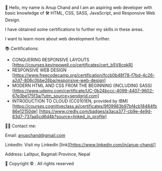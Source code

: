 
🚀 Hello, my name is Anup Chand and I am an aspiring web developer with basic knowledge of 
:hammer_and_wrench: HTML, CSS, SASS, JavaScript, and Responsive Web Design. 

I have obtained some certifications to further my skills in these areas.

I want to learn more about web development further.



📚 Certifications:

* CONQUERING RESPONSIVE LAYOUTS [https://courses.kevinpowell.co/certificates/cert_b5V8cpkR]
* RESPONSIVE WEB DESIGN [https://www.freecodecamp.org/certification/fccb0b48f78-f7bd-4c26-a2d7-806c0bbe26ba/responsive-web-design]
* MODERN HTML AND CSS FROM THE BEGINNING (INCLUDING SASS) [https://www.udemy.com/certificate/UC-0b24bccc-4099-4407-9602-67e3be175f3a/?utm_source=sendgrid.com]
* INTRODUCTION TO CLOUD (CC0101EN, provided by IBM) [https://courses.cognitiveclass.ai/certificates/9f09983b97bf4cb18484fb86e12150de] [https://www.credly.com/badges/a3aca377-cb9e-4e9d-83d7-737aa5cd6d4b?source=linked_in_profile]

👨‍💻 Contact me: 

Email: anupchand@gmail.com

LinkedIn: Visit my LinkedIn [link][https://www.linkedin.com/in/anup-chand/]

Address: Lalitpur, Bagmati Province, Nepal

📜 Copyright © <span id="thisYear"></span>.   All rights reserved

<!---
anupchand/anupchand is a ✨ special ✨ repository because its `README.md` (this file) appears on your GitHub profile.
You can click the Preview link to take a look at your changes.
--->

